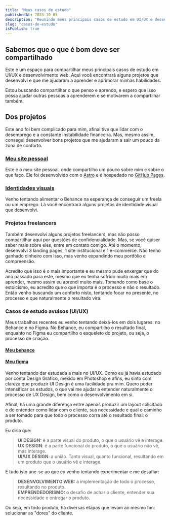 ```yaml
---
title: "Meus casos de estudo"
publishedAt: 2023-10-05
description: "Reunindo meus principais casos de estudo em UI/UX e desenvolvimento web."
slug: "casos-de-estudo"
isPublish: true
---
```


## Sabemos que o que é bom deve ser compartilhado

Este é um espaço para compartilhar meus principais casos de estudo em UI/UX e desenvolvimento web. Aqui você encontrará alguns projetos que desenvolvi e que me ajudaram a aprender e aprimorar minhas habilidades.

Estou buscando compartilhar o que penso e aprendo, e espero que isso possa ajudar outras pessoas a aprenderem e se motivarem a compartilhar também.

## Dos projetos

Este ano foi bem complicado para mim, afinal tive que lidar com o desemprego e a constante instabilidade financeira. Mas, mesmo assim, consegui desenvolver bons projetos que me ajudaram a sair um pouco da zona de conforto. 


### [Meu site pessoal](https://bscarpari.github.io)

Este é o meu site pessoal, onde compartilho um pouco sobre mim e sobre o que faço. Ele foi desenvolvido com o [Astro](https://astro.build) e é hospedado no [GitHub Pages](https://pages.github.com).

### [Identidades visuais](https://behance.net/bscarpari)

Venho tentando alimentar o Behance na esperança de conseguir um freela ou um emprego. Lá você encontrará alguns projetos de identidade visual que desenvolvi.

### Projetos freelancers

Também desenvolvi alguns projetos freelancers, mas não posso compartilhar aqui por questões de confidencialidade. Mas, se você quiser saber mais sobre eles, entre em contato comigo. Até o momento, desenvolvi 3 landing pages, 1 site institucional e 1 e-commerce. Não tenho ganhado dinheiro com isso, mas venho expandindo meu portfólio e compreensão. 

Acredito que isso é o mais importante e eu mesmo pude enxergar que do ano passado para este, mesmo que eu tenha sofrido muito mais em aprender, mesmo assim eu aprendi muito mais. Tomando como base o estoicismo, eu acredito que o que importa é o processo e não o resultado. Então venho buscando um conforto nisto, tentando focar no presente, no processo e que naturalmente o resultado virá.


### Casos de estudo avulsos (UI/UX)

Meus trabalhos recentes eu venho tentando deixá-los em dois lugares: no Behance e no Figma. No Behance, eu compartilho o resultado final, enquanto no Figma eu compartilho o esqueleto do projeto, ou seja, o processo de criação. 

#### [Meu behance](https://behance.net/bscarpari)
#### [Meu figma](https://www.figma.com/@bscarpari)

Venho tentando dar estudada a mais no UI/UX. Como eu já havia estudado por conta Design Gráfico, mexido em Photoshop e afins, eu sinto com clareza que produzir UI Design é uma facilidade pra mim. Quero poder intensificar os estudos, o que vai me ajudar a entender naturalmente o processo de UX Design, bem como o desenvolvimento em si. 

Afinal, há uma grande diferença entre apenas produzir um layout solicitado e de entender como lidar com o cliente, sua necessidade e qual o caminho a ser tomado para que todo o processo corra até o resultado final: o produto.

Eu diria que:

> **UI DESIGN:** é a parte visual do produto, o que o usuário vê e interage.<br/>
> **UX DESIGN**: é a parte funcional do produto, o que o usuário não vê, mas interage. <br/>
> **UI/UX DESIGN**: a união. Tanto visual, quanto funcional, resultando em um produto que o usuário vê e interage. <br/>

E tudo isto une-se ao que eu venho tentando experimentar e me desafiar:

> **DESENVOLVIMENTO WEB:** a implementação de todo o processo, resultando no produto. <br/>
> **EMPRENDEDORISMO:** o desafio de achar o cliente, entender sua necessidade e entregar o produto. <br/>

Ou seja, em todo produto, há diversas etapas que levam ao mesmo fim: solucionar as "dores" do cliente. 
